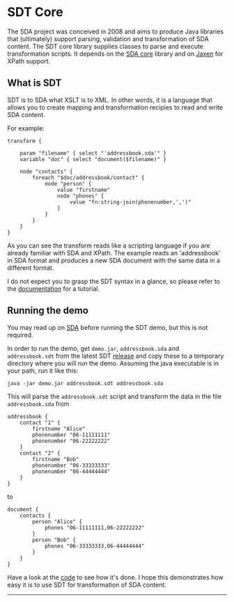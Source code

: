 # SDT Core

The SDA project was conceived in 2008 and aims to produce Java libraries that 
(ultimately) support parsing, validation and transformation of SDA content. The 
SDT core library supplies classes to parse and execute transformation scripts.
It depends on the [SDA core](https://github.com/hclbaur/sda-core) library and 
on [Jaxen](http://www.cafeconleche.org/jaxen) for XPath support.

## What is SDT

SDT is to SDA what XSLT is to XML. In other words, it is a language that allows 
you to create mapping and transformation recipies to read and write SDA content.

For example:

	transform {

		param "filename" { select "'addressbook.sda'" }
		variable "doc" { select "document($filename)" }

		node "contacts" {
			foreach "$doc/addressbook/contact" {
				node "person" { 
					value "firstname"
					node "phones" {
						value "fn:string-join(phonenumber,',')"
					}
				}
			}
		}
	}

As you can see the transform reads like a scripting language if you are already 
familiar with SDA and XPath. The example reads an 'addressbook' in SDA format
and produces a new SDA document with the same data in a different format. 

I do not expect you to grasp the SDT syntax in a glance, so please refer to the 
[documentation](docs/) for a tutorial.

## Running the demo

You may read up on [SDA](https://github.com/hclbaur/sda-core#what-is-sda) before
running the SDT demo, but this is not required.

In order to run the demo, get `demo.jar`, `addressbook.sda` and `addressbook.sdt` 
from the latest SDT [release](https://github.com/hclbaur/sdt-core/releases/latest) 
and copy these to a temporary directory where you will run the demo. Assuming the 
java executable is in your path, run it like this:

	java -jar demo.jar addressbook.sdt addressbook.sda
	
This will parse the `addressbook.sdt` script and transform the data in the file 
`addressbook.sda` from

	addressbook {
		contact "1" {
			firstname "Alice"
			phonenumber "06-11111111"
			phonenumber "06-22222222"
		}
		contact "2" {
			firstname "Bob"
			phonenumber "06-33333333"
			phonenumber "06-44444444"
		}
	}

to

	document {
		contacts {
			person "Alice" {
				phones "06-11111111,06-22222222"
			}
			person "Bob" {
				phones "06-33333333,06-44444444"
			}
		}
	}

Have a look at the [code](src/test/java/demo.java) to see how it's done. I hope 
this demonstrates how easy it is to use SDT for transformation of SDA content.

----

